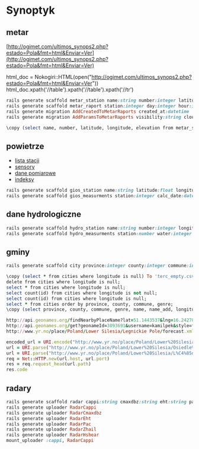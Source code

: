 # Synoptyk

## metar
[http://ogimet.com/ultimos_synops2.php?estado=Pola&fmt=html&Enviar=Ver](http://ogimet.com/ultimos_synops2.php?estado=Pola&fmt=html&Enviar=Ver)

html_doc = Nokogiri::HTML(open("http://ogimet.com/ultimos_synops2.php?estado=Pola&fmt=html&Enviar=Ver"))
html_doc.xpath('//table').xpath('//table').xpath('//tr')

```ruby
rails generate scaffold metar_station name:string number:integer latitude:float longitude:float elevation:integer status:boolean
rails generate scaffold metar_raport station:integer day:integer hour:integer metar:string message:text --no-timestamps
rails generate migration AddCreatedToMetarRaports created_at:datetime
rails generate migration AddParamsToMetarRaports visibility:string cloud_cover:string wind_direct:string wind_speed:string temperature:string pressure:string situation:string

\copy (select name, number, latitude, longitude, elevation from metar_stations) To 'stacje_metar.csv' With CSV HEADER
```

## powietrze
* [lista stacji](http://api.gios.gov.pl/pjp-api/rest/station/findAll)
* [sensory](http://api.gios.gov.pl/pjp-api/rest/station/sensors/740)
* [dane pomiarowe](http://api.gios.gov.pl/pjp-api/rest/data/getData/4817)
* [indeksy](http://api.gios.gov.pl/pjp-api/rest/aqindex/getIndex/740)

```ruby
rails generate scaffold gios_station name:string latitude:float longitude:float number:integer city:string address:string
rails generate scaffold gios_measurments station:integer calc_date:datetime st_index:integer co_index:integer pm10_index:integer c6h6_index:integer no2_index:integer pm25_index:integer o3_index:integer so2_index:integer co_value:float pm10_value:float c6h6_value:float no2_value:float pm25_value:float o3_value:float so2_value:float co_date:datetime pm10_date:datetime c6h6_date:datetime no2_date:datetime pm25_date:datetime o3_date:datetime so2_date:datetime --no-timestamps
```

## dane hydrologiczne
```ruby
rails generate scaffold hydro_station name:string number:integer longitude:float latitude:integer river:string
rails generate scaffold hydro_measurments station:number water:integer water_date:datetime temperature:float temperature_date:datetime ice:integer ice_date:datetime encroach:integer encroach_date:datetime
```

## gminy
```ruby
rails generate scaffold city province:integer county:integer commune:integer genre:integer name:string name_add:string longitude:float latitude:float --no-timestamps

\copy (select * from cities where longitude is null) To 'terc_empty.csv' With CSV HEADER
delete from cities where longitude is null;
select * from cities where longitude is null;
select count(id) from cities where longitude is not null;
select count(id) from cities where longitude is null;
select * from cities order by province, county, commune, genre;
\copy (select province, county, commune, genre, name, name_add, longitude, latitude from cities order by province asc, county asc, commune asc, name asc, genre asc) To 'terc.csv' With CSV HEADER

http://api.geonames.org/findNearbyPlaceName?lat=51.1443537&lng=16.2427819&username=kamilpek
http://api.geonames.org/get?geonameId=3093691&username=kamilpek&style=full
http://www.yr.no/place/Poland/Lower Silesia/Legnickie Pole/forecast.xml

encoded_url = URI.encode("http://www.yr.no/place/Poland/Lower%20Silesia/Osiedle%20M%C5%82odych/forecast.xml")
url = URI.parse("http://www.yr.no/place/Poland/Lower%20Silesia/Osiedle%20M%C5%82odych/forecast.xml")
url = URI.parse("http://www.yr.no/place/Poland/Lower%20Silesia/L%C4%85dek-Zdr%C3%B3j/forecast.xml")
req = Net::HTTP.new(url.host, url.port)
res = req.request_head(url.path)
res.code

```

## radary
```ruby
rails generate scaffold radar cappi:string cmaxdbz:string eht:string pac:string zhail:string hshear:string
rails generate uploader RadarCappi
rails generate uploader RadarCmaxdbz
rails generate uploader RadarEht
rails generate uploader RadarPac
rails generate uploader RadarZhail
rails generate uploader RadarHshear
mount_uploader :cappi, RadarCappi
```

